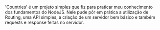 'Countries' é um projeto simples que fiz para praticar meu conhecimento dos fundamentos do NodeJS. Nele pude pôr em prática a utilização de Routing, uma API simples, a criação de um servidor bem básico e também requests e response feitas no servidor. 
